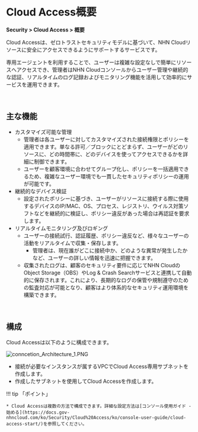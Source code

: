 # Cloud Access概要

**Security > Cloud Access > 概要**

Cloud Accessは、ゼロトラストセキュリティモデルに基づいて、NHN Cloudリソースに安全にアクセスできるようにサポートするサービスです。

専用エージェントを利用することで、ユーザーは複雑な設定なしで簡単にリソースへアクセスでき、管理者はNHN Cloudコンソールからユーザー管理や継続的な認証、リアルタイムのログ記録およびモニタリング機能を活用して効率的にサービスを運用できます。

<br>

## 主な機能

* カスタマイズ可能な管理
    * 管理者は各ユーザーに対してカスタマイズされた接続権限とポリシーを適用できます。単なる許可／ブロックにとどまらず、ユーザーがどのリソースに、どの時間帯に、どのデバイスを使ってアクセスできるかを詳細に制御できます。
    * ユーザーを顧客環境に合わせてグループ化し、ポリシーを一括適用できるため、複雑なユーザー環境でも一貫したセキュリティポリシーの運用が可能です。
* 継続的なデバイス検証
    * 設定されたポリシーに基づき、ユーザーがリソースに接続する際に使用するデバイスのIP/MAC、OS、プロセス、レジストリ、ウイルス対策ソフトなどを継続的に検証し、ポリシー違反があった場合は再認証を要求します。
* リアルタイムモニタリング及びロギング
    * ユーザーの接続試行、認証履歴、ポリシー違反など、様々なユーザーの活動をリアルタイムで収集・保存します。
        * 管理者は、現在誰がどこに接続中か、どのような異常が発生したかなど、ユーザーの詳しい情報を迅速に把握できます。
    * 収集されたログは、顧客のセキュリティ要件に応じてNHN CloudのObject Storage（OBS）やLog & Crash Searchサービスと連携して自動的に保存されます。これにより、長期的なログの保管や規制遵守のための監査対応が可能となり、顧客はより体系的なセキュリティ運用環境を構築できます。

<br>

  ## 構成

  Cloud Accessは以下のように構成できます。

  ![conncetion_Architecture_1.PNG](https://kr1-api-object-storage.nhncloudservice.com/v1/AUTH_2acdfabf4efe4efc8a04c00b348110c9/cdn_origin/prod_cloud_access/2025.06.24/2025.07/Architecture_1.png)

* 接続が必要なインスタンスが属するVPCでCloud Access専用サブネットを作成します。
* 作成したサブネットを使用してCloud Accessを作成します。

!!! tip 「ポイント」

    * Cloud Accessは複数の方法で構成できます。詳細な設定方法は[コンソール使用ガイド - 始める](https://docs.gov-nhncloud.com/ko/Security/Cloud%20Access/ko/console-user-guide/cloud-access-start/)を参照してください。
